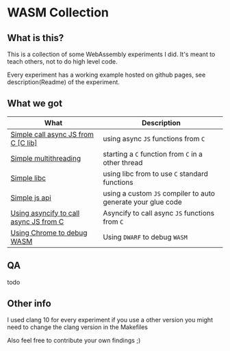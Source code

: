 # WASM Collection

## What is this?

This is a collection of some WebAssembly experiments I did.
It's meant to teach others, not to do high level code.

Every experiment has a working example hosted on github pages, see description(Readme) of the experiment.

## What we got

What|Description
--------|-----------
[Simple call async JS from C [C lib]](/async_call_from_c/README.md) | using async `JS` functions from `C`
[Simple multithreading](/multithreading/README.md) | starting a `C` function from `C` in a other thread
[Simple libc](/musl_basic/README.md) | using libc from to use `C` standard functions
[Simple js api](/js_api/README.md) | using a custom `JS` compiler to auto generate your glue code
[Using asyncify to call async JS from C](/asyncify/README.md) | Asyncify to call async `JS` functions from `C`
[Using Chrome to debug WASM](/debugging/README.md) | Using `DWARF` to debug `WASM`

## QA

todo

## Other info

I used clang 10 for every experiment if you use a other version you might need to change the clang version in the Makefiles

Also feel free to contribute your own findings ;)